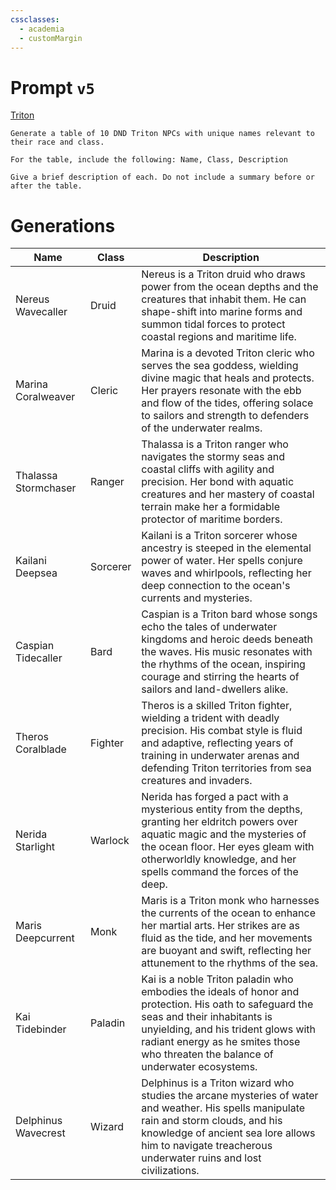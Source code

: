 ```yaml
---
cssclasses:
  - academia
  - customMargin
---
```

# Prompt ``v5``
[Triton](file:///D:\Documents\Notes\DND\DND\Quartz\DM\Homebrew\Sapient\Triton)
```
Generate a table of 10 DND Triton NPCs with unique names relevant to their race and class.

For the table, include the following: Name, Class, Description

Give a brief description of each. Do not include a summary before or after the table.
```

# Generations

| Name                 | Class    | Description                                                                                                                                                                                                                                                        |
| -------------------- | -------- | ------------------------------------------------------------------------------------------------------------------------------------------------------------------------------------------------------------------------------------------------------------------ |
| Nereus Wavecaller    | Druid    | Nereus is a Triton druid who draws power from the ocean depths and the creatures that inhabit them. He can shape-shift into marine forms and summon tidal forces to protect coastal regions and maritime life.                                                     |
| Marina Coralweaver   | Cleric   | Marina is a devoted Triton cleric who serves the sea goddess, wielding divine magic that heals and protects. Her prayers resonate with the ebb and flow of the tides, offering solace to sailors and strength to defenders of the underwater realms.               |
| Thalassa Stormchaser | Ranger   | Thalassa is a Triton ranger who navigates the stormy seas and coastal cliffs with agility and precision. Her bond with aquatic creatures and her mastery of coastal terrain make her a formidable protector of maritime borders.                                   |
| Kailani Deepsea      | Sorcerer | Kailani is a Triton sorcerer whose ancestry is steeped in the elemental power of water. Her spells conjure waves and whirlpools, reflecting her deep connection to the ocean's currents and mysteries.                                                             |
| Caspian Tidecaller   | Bard     | Caspian is a Triton bard whose songs echo the tales of underwater kingdoms and heroic deeds beneath the waves. His music resonates with the rhythms of the ocean, inspiring courage and stirring the hearts of sailors and land-dwellers alike.                    |
| Theros Coralblade    | Fighter  | Theros is a skilled Triton fighter, wielding a trident with deadly precision. His combat style is fluid and adaptive, reflecting years of training in underwater arenas and defending Triton territories from sea creatures and invaders.                          |
| Nerida Starlight     | Warlock  | Nerida has forged a pact with a mysterious entity from the depths, granting her eldritch powers over aquatic magic and the mysteries of the ocean floor. Her eyes gleam with otherworldly knowledge, and her spells command the forces of the deep.                |
| Maris Deepcurrent    | Monk     | Maris is a Triton monk who harnesses the currents of the ocean to enhance her martial arts. Her strikes are as fluid as the tide, and her movements are buoyant and swift, reflecting her attunement to the rhythms of the sea.                                    |
| Kai Tidebinder       | Paladin  | Kai is a noble Triton paladin who embodies the ideals of honor and protection. His oath to safeguard the seas and their inhabitants is unyielding, and his trident glows with radiant energy as he smites those who threaten the balance of underwater ecosystems. |
| Delphinus Wavecrest  | Wizard   | Delphinus is a Triton wizard who studies the arcane mysteries of water and weather. His spells manipulate rain and storm clouds, and his knowledge of ancient sea lore allows him to navigate treacherous underwater ruins and lost civilizations.                 |